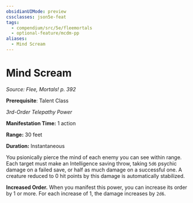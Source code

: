 ```yaml
---
obsidianUIMode: preview
cssclasses: json5e-feat
tags:
  - compendium/src/5e/fleemortals
  - optional-feature/mcdm-pp
aliases:
  - Mind Scream
---
```

# Mind Scream
*Source: Flee, Mortals! p. 392*  

**Prerequisite**: Talent Class

*3rd-Order Telepathy Power*

**Manifestation Time:** 1 action

**Range:** 30 feet

**Duration:** Instantaneous

You psionically pierce the mind of each enemy you can see within range. Each target must make an Intelligence saving throw, taking `5d6` psychic damage on a failed save, or half as much damage on a successful one. A creature reduced to 0 hit points by this damage is automatically stabilized.

**Increased Order.** When you manifest this power, you can increase its order by 1 or more. For each increase of 1, the damage increases by `2d6`.